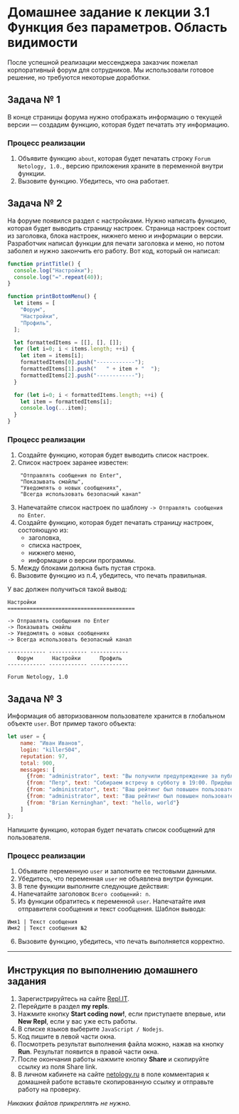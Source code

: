 # Домашнее задание к лекции 3.1 Функция без параметров. Область видимости

После успешной реализации мессенджера заказчик пожелал корпоративный форум для сотрудников. Мы использовали готовое решение, но требуются некоторые доработки.

## Задача № 1

В конце страницы форума нужно отображать информацию о текущей версии — создадим функцию, которая будет печатать эту информацию.

### Процесс реализации
1. Объявите функцию `about`, которая будет печатать строку `Forum Netology, 1.0.`, версию приложения храните в переменной внутри функции.
2. Вызовите функцию. Убедитесь, что она работает.

## Задача № 2

На форуме появился раздел с настройками. Нужно написать функцию, которая будет выводить страницу настроек. Страница настроек состоит из заголовка, блока настроек, нижнего меню и информации о версии. Разработчик написал функции для печати заголовка и меню, но потом заболел и нужно закончить его работу. Вот код, который он написал:

```js
function printTitle() {
  console.log("Настройки");
  console.log("=".repeat(40));
}

function printBottomMenu() {
  let items = [
    "Форум",
    "Настройки",
    "Профиль",
  ];

  let formattedItems = [[], [], []];
  for (let i=0; i < items.length; ++i) {
    let item = items[i];
    formattedItems[0].push("------------");
    formattedItems[1].push("   " + item + "  ");
    formattedItems[2].push("------------");
  }

  for (let i=0; i < formattedItems.length; ++i) {
    let item = formattedItems[i];
    console.log(...item);
  }
}

```

### Процесс реализации

1. Создайте функцию, которая будет выводить список настроек.
2. Список настроек заранее известен:
```
    "Отправлять сообщения по Enter",
    "Показывать смайлы",
    "Уведомлять о новых сообщениях",
    "Всегда использовать безопасный канал"
```
3. Напечатайте список настроек по шаблону `-> Отправлять сообщения по Enter`.
4. Создайте функцию, которая будет печатать страницу настроек, состояющую из:
    * заголовка,
    * списка настроек,
    * нижнего меню,
    * информации о версии программы.
5. Между блоками должна быть пустая строка.
6. Вызовите функцию из п.4, убедитесь, что печать правильная.

У вас должен получиться такой вывод:
```
Настройки
========================================

-> Отправлять сообщения по Enter
-> Показывать смайлы
-> Уведомлять о новых сообщениях
-> Всегда использовать безопасный канал

------------ ------------ ------------
   Форум      Настройки      Профиль  
------------ ------------ ------------

Forum Netology, 1.0
```

## Задача № 3

Информация об авторизованном пользователе хранится в глобальном объекте `user`. Вот пример такого объекта:

```js
let user = {
    name: "Иван Иванов",
    login: "killer504",
    reputation: 97,
    total: 900,
    messages: [
      {from: "administrator", text: "Вы получили предупреждение за публикаию рекламы на форуме"},
      {from: "Петр", text: "Собираем встречу в субботу в 19:00. Придёшь?"},
      {from: "administrator", text: "Ваш рейтинг был повышен пользователем DonkeyKong"},
      {from: "administrator", text: "Ваш рейтинг был повышен пользователем Netologist"},
      {from: "Brian Kerninghan", text: "hello, world"}
    ]
};
```

Напишите функцию, которая будет печатать список сообщений для пользователя.

### Процесс реализации

1. Объявите переменную `user` и заполните ее тестовыми данными.
2. Убедитесь, что переменная `user` не объявлена внутри функции. 
3. В теле функции выполните следующие действия:
4. Напечатайте заголовок `Всего сообщений: n`.
5. Из функции обратитесь к переменной `user`. Напечатайте имя отправителя сообщения и текст сообщения. Шаблон вывода:

```
Имя1 | Текст сообщения
Имя2 | Текст сообщения №2
```
6. Вызовите функцию, убедитесь, что печать выполняется корректно.

***

## Инструкция по выполнению домашнего задания

1. Зарегистрируйтесь на сайте [Repl.IT](http://repl.it/).
2. Перейдите в раздел **my repls**.
3. Нажмите кнопку **Start coding now!**, если приступаете впервые, или **New Repl**, если у вас уже есть работы.
4. В списке языков выберите `JavaScript / Nodejs`.
5. Код пишите в левой части окна.
6. Посмотреть результат выполнения файла можно, нажав на кнопку **Run**. Результат появится в правой части окна.
7. После окончания работы нажмите кнопку **Share** и скопируйте ссылку из поля Share link.
8. В личном кабинете на сайте [netology.ru](http://netology.ru/) в поле комментария к домашней работе вставьте скопированную ссылку и отправьте работу на проверку.

*Никаких файлов прикреплять не нужно.*
